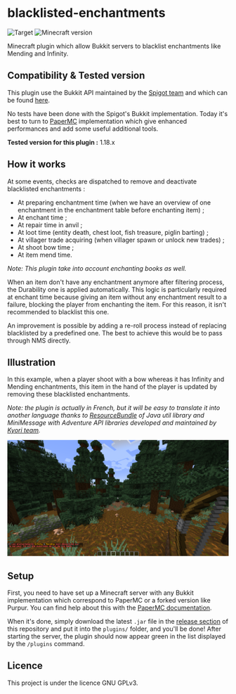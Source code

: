 # blacklisted-enchantments
![Target](https://img.shields.io/badge/plugin-Minecraft-blueviolet)
![Minecraft version](https://img.shields.io/badge/version-1.18.2-blue)

Minecraft plugin which allow Bukkit servers to blacklist enchantments like Mending and Infinity.

## Compatibility & Tested version

This plugin use the Bukkit API maintained by the [Spigot team](https://www.spigotmc.org/) and which
can be found [here](https://hub.spigotmc.org/javadocs/bukkit/).

No tests have been done with the Spigot's Bukkit implementation. Today it's best to turn to
[PaperMC](https://papermc.io/) implementation which give enhanced performances and add some useful
additional tools.

**Tested version for this plugin :** 1.18.x

## How it works

At some events, checks are dispatched to remove and deactivate blacklisted enchantments :
* At preparing enchantment time (when we have an overview of one enchantment in the enchantment 
  table before enchanting item) ;
* At enchant time ;
* At repair time in anvil ;
* At loot time (entity death, chest loot, fish treasure, piglin barting) ;
* At villager trade acquiring (when villager spawn or unlock new trades) ;
* At shoot bow time ;
* At item mend time.

*Note: This plugin take into account enchanting books as well.*

When an item don't have any enchantment anymore after filtering process, the Durability one is
applied automatically. This logic is particularly required at enchant time because giving an item
without any enchantment result to a failure, blocking the player from enchanting the item.
For this reason, it isn't recommended to blacklist this one.

An improvement is possible by adding a re-roll process instead of replacing blacklisted by a
predefined one. The best to achieve this would be to pass through NMS directly.

## Illustration

In this example, when a player shoot with a bow whereas it has Infinity and Mending enchantments,
this item in the hand of the player is updated by removing these blacklisted enchantments.

*Note: the plugin is actually in French, but it will be easy to translate it into another
language thanks to [ResourceBundle](https://docs.oracle.com/javase/8/docs/api/java/util/ResourceBundle.html)
of Java util library and MiniMessage with Adventure API libraries developed and maintained by
[Kyori team](https://docs.adventure.kyori.net/).*

![](img/bow_shoot_reaction.png)

## Setup

First, you need to have set up a Minecraft server with any Bukkit implementation which correspond to
PaperMC or a forked version like Purpur. You can find help about this with the
[PaperMC documentation](https://docs.papermc.io/paper/getting-started).

When it's done, simply download the latest `.jar` file in the
[release section](https://github.com/Djaytan/mc-blacklisted-enchantments/releases/) of this
repository and put it into the `plugins/` folder, and you'll be done! After starting the server,
the plugin should now appear green in the list displayed by the `/plugins` command.

## Licence

This project is under the licence GNU GPLv3.
